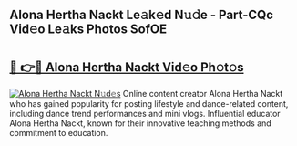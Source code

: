 ## Alona Hertha Nackt Le𝚊k𝚎d N𝚞𝚍e - Part-CQc Vid𝚎o Le𝚊ks Photos SofOE

# <h2><a href="http://fb2qxp6.evod.top/?m=Alona+Hertha+Nackt">🔗 👉🔴 Alona Hertha Nackt Vid𝚎o Ph𝚘t𝚘s</a></h2>

[![Alona Hertha Nackt N𝚞d𝚎s](https://i.imgur.com/8V9OHl7.gif)](http://fb2qxp6.evod.top/?m=Alona+Hertha+Nackt)
Online content creator Alona Hertha Nackt who has gained popularity for posting lifestyle and dance-related content, including dance trend performances and mini vlogs. Influential educator Alona Hertha Nackt, known for their innovative teaching methods and commitment to education. 
